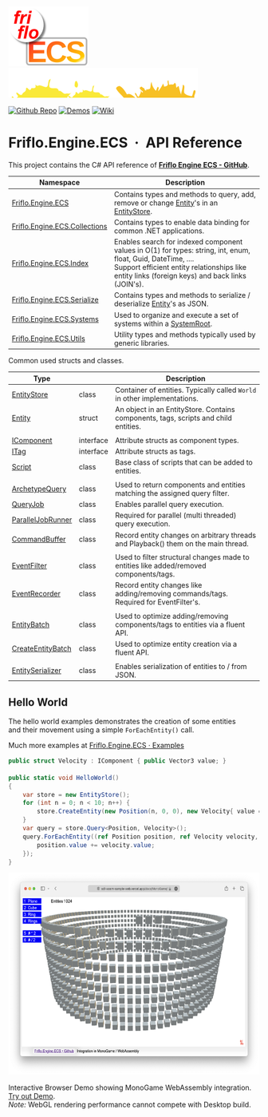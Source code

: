 [![logo](docs/images/friflo-ECS.svg)](https://github.com/friflo/Friflo.Engine.ECS)        ![SPLASH](docs/images/paint-splatter.svg)


[![Github Repo](https://img.shields.io/badge/Friflo.Engine.ECS-grey?logo=github&logoColor=white)](https://github.com/friflo/Friflo.Engine.ECS)
[![Demos](https://img.shields.io/badge/Demos-22aa22?logo=github&logoColor=white)](https://github.com/friflo/Friflo.Engine.ECS-Demos)
[![Wiki](https://img.shields.io/badge/Wiki-A200FF?logo=gitbook&logoColor=white)](https://friflo.gitbook.io/friflo.engine.ecs)

# **Friflo.Engine.ECS  ·  API Reference**


This project contains the C# API reference of [**Friflo Engine ECS - GitHub**](https://github.com/friflo/Friflo.Engine.ECS).    

| Namespace                                                             | Description                                                                                                                   |
| --------------------------------------------------------------------- | ----------------------------------------------------------------------------------------------------------------------------- |
| [Friflo.Engine.ECS](api/Friflo.Engine.ECS.md)                         | Contains types and methods to query, add, remove or change [Entity](api/Entity.md)'s in an [EntityStore](api/EntityStore.md). |
| [Friflo.Engine.ECS.Collections](api/Friflo.Engine.ECS.Collections.md) | Contains types to enable data binding for common .NET applications.                                                           |
| [Friflo.Engine.ECS.Index](api/Friflo.Engine.ECS.Index.md)             | Enables search for indexed component values in O(1) for types: string, int, enum, float, Guid, DateTime, .... <br/>Support efficient entity relationships like entity links (foreign keys) and back links (JOIN's).|
| [Friflo.Engine.ECS.Serialize](api/Friflo.Engine.ECS.Serialize.md)     | Contains types and methods to serialize / deserialize [Entity](api/Entity.md)'s as JSON.                                      |
| [Friflo.Engine.ECS.Systems](api/Friflo.Engine.ECS.Systems.md)         | Used to organize and execute a set of systems within a [SystemRoot](api/SystemRoot.md).                                       |
| [Friflo.Engine.ECS.Utils](api/Friflo.Engine.ECS.Utils.md)             | Utility types and methods typically used by generic libraries.                                                                |

Common used structs and classes.

| Type                                          |           | Description
| --------------------------------------------- | --------- | -----------------------------
| [EntityStore](api/EntityStore.md)             | class     | Container of entities. Typically called `World` in other implementations.
| [Entity](api/Entity.md)                       | struct    | An object in an EntityStore. Contains components, tags, scripts and child entities.
|                                               |           |
| [IComponent](api/IComponent.md)               | interface | Attribute structs as component types.
| [ITag](api/ITag.md)                           | interface | Attribute structs as tags.
| [Script](api/Script.md)                       | class     | Base class of scripts that can be added to entities.
|                                               |           |
| [ArchetypeQuery](api/ArchetypeQuery.md)       | class     | Used to return components and entities matching the assigned query filter.
| [QueryJob](api/QueryJob.md)                   | class     | Enables parallel query execution.
| [ParallelJobRunner](api/ParallelJobRunner.md) | class     | Required for parallel (multi threaded) query execution.
| [CommandBuffer](api/CommandBuffer.md)         | class     | Record entity changes on arbitrary threads and Playback() them on the main thread.
|                                               |           |
| [EventFilter](api/EventFilter.md)             | class     | Used to filter structural changes made to entities like added/removed components/tags.
| [EventRecorder](api/EventRecorder.md)         | class     | Record entity changes like adding/removing commands/tags. Required for EventFilter's.
|                                               |           |
| [EntityBatch](api/EntityBatch.md)             | class     | Used to optimize adding/removing components/tags to entities via a fluent API.
| [CreateEntityBatch](api/CreateEntityBatch.md) | class     | Used to optimize entity creation via a fluent API.
|                                               |           |
| [EntitySerializer](api/EntitySerializer.md)   | class     | Enables serialization of entities to / from JSON.


## Hello World

The hello world examples demonstrates the creation of some entities  
and their movement using a simple `ForEachEntity()` call.  

Much more examples at [Friflo.Engine.ECS · Examples](https://github.com/friflo/Friflo.Engine.ECS#-examples)

```csharp
public struct Velocity : IComponent { public Vector3 value; }

public static void HelloWorld()
{
    var store = new EntityStore();
    for (int n = 0; n < 10; n++) {
        store.CreateEntity(new Position(n, 0, 0), new Velocity{ value = new Vector3(0, n, 0)});
    }
    var query = store.Query<Position, Velocity>();
    query.ForEachEntity((ref Position position, ref Velocity velocity, Entity entity) => {
        position.value += velocity.value;
    });
}
```

<a href="https://sdl-wasm-sample-web.vercel.app/docs/MonoGame/">
<img src="https://raw.githubusercontent.com/friflo/Friflo.Engine-docs/main/docs/images/MonoGame-wasm.png" width="600" height="405"/>
</a>

Interactive Browser Demo showing MonoGame WebAssembly integration. [Try out Demo](https://sdl-wasm-sample-web.vercel.app/docs/MonoGame/).  
*Note:* WebGL rendering performance cannot compete with Desktop build.